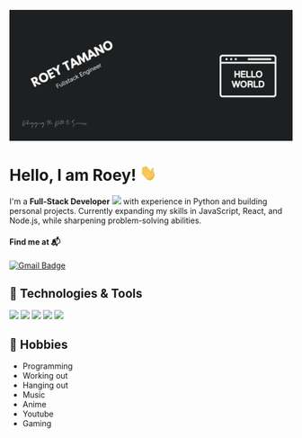 [![Header](https://raw.githubusercontent.com/RoeyTamano/RoeyTamano/master/readme_header.png 'Header')](https://github.com/RoeyTamano)

# Hello, I am Roey! <img src="https://raw.githubusercontent.com/RoeyTamano/RoeyTamano/master/wave.gif" width="30px">

I'm a **Full-Stack Developer** <img src="https://media.giphy.com/media/WUlplcMpOCEmTGBtBW/giphy.gif" width="30"> with experience in Python and building personal projects. 
Currently expanding my skills in JavaScript, React, and Node.js, while sharpening problem-solving abilities. <br/>

#### Find me at 📬

[![Gmail Badge](https://img.shields.io/badge/-Gmail-d14836?style=flat-square&logo=Gmail&logoColor=white&link=mailto:roitamano@gmail.com)](mailto:roitamano@gmail.com)

## 🔧 Technologies & Tools

![](https://img.shields.io/badge/OS-MacOS-informational?style=flat&logo=apple&logoColor=white&color=f4a600)
![](https://img.shields.io/badge/Editor-VS_Code-informational?style=flat&logo=visual-studio-code&logoColor=white&color=f4a600)
![](https://img.shields.io/badge/Code-JavaScript-informational?style=flat&logo=javascript&logoColor=white&color=f4a600)
![](https://img.shields.io/badge/Library-React-informational?style=flat&logo=react&logoColor=white&color=f4a600)
![](https://img.shields.io/badge/Code-Python-informational?style=flat&logo=python&logoColor=white&color=f4a600)

## 📜 Hobbies

- Programming
- Working out
- Hanging out
- Music
- Anime
- Youtube
- Gaming